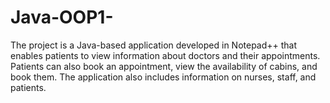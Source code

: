 # Java-OOP1-
The project is a Java-based application developed in  Notepad++ that enables patients to view information about  doctors and their appointments. Patients can also book an  appointment, view the availability of cabins, and book them. The  application also includes information on nurses, staff, and  patients.
